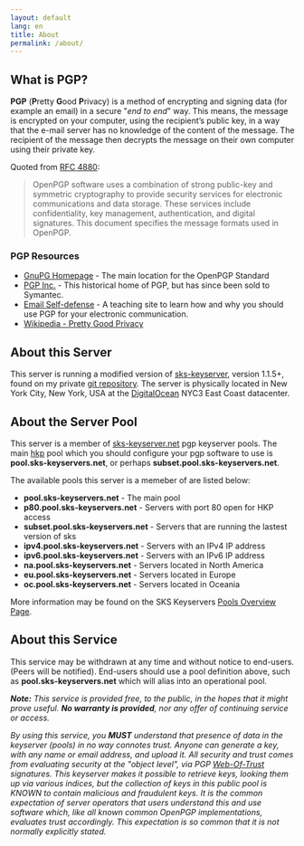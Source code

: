 ```yaml
---
layout: default
lang: en
title: About
permalink: /about/
---
```


## What is PGP?

**PGP** (<b>P</b>retty **G**ood **P**rivacy) is a method of encrypting and signing data (for example an email) in a secure "_end to end_" way.  This means, the message is encrypted on your computer, using the recipient&rsquo;s public key, in a way that the e-mail server has no knowledge of the content of the message.  The recipient of the message then decrypts the message on their own computer using their private key.

Quoted from [RFC 4880](http://tools.ietf.org/html/rfc4880):

> OpenPGP software uses a combination of strong public-key and
> symmetric cryptography to provide security services for electronic
> communications and data storage.  These services include
> confidentiality, key management, authentication, and digital
> signatures.  This document specifies the message formats used in
> OpenPGP.

### PGP Resources

* [GnuPG Homepage](https://gnupg.org/) - The main location for the OpenPGP Standard
* [PGP Inc.](http://www.pgp.com/) - This historical home of PGP, but has since been sold to Symantec.
* [Email Self-defense](https://emailselfdefense.fsf.org/en/) - A teaching site to learn how and why you should use PGP for your electronic communication.
* [Wikipedia - Pretty Good Privacy](http://en.wikipedia.org/wiki/Pretty_Good_Privacy)

## About this Server

This server is running a modified version of [sks-keyserver](https://bitbucket.org/skskeyserver/sks-keyserver/), version 1.1.5+, found on my private [git repository](http://code.mattrude.com/openpgp/sks-keyserver). The server is physically located in New York City, New York, USA at the [DigitalOcean](https://www.digitalocean.com/?refcode=4b3eee7ba20c) NYC3 East Coast datacenter.

## About the Server Pool

This server is a member of [sks-keyserver.net](https://sks-keyservers.net/status/) pgp keyserver pools. The main [hkp](http://tools.ietf.org/html/draft-shaw-openpgp-hkp-00) pool which you should configure your pgp software to use is **pool.sks-keyservers.net**, or perhaps **subset.pool.sks-keyservers.net**.

The available pools this server is a memeber of are listed below:

* **pool.sks-keyservers.net** - The main pool
* **p80.pool.sks-keyservers.net** - Servers with port 80 open for HKP access
* **subset.pool.sks-keyservers.net** - Servers that are running the lastest version of sks
* **ipv4.pool.sks-keyservers.net** - Servers with an IPv4 IP address
* **ipv6.pool.sks-keyservers.net** - Servers with an IPv6 IP address
* **na.pool.sks-keyservers.net** - Servers located in North America
* **eu.pool.sks-keyservers.net** - Servers located in Europe
* **oc.pool.sks-keyservers.net** - Servers located in Oceania

More information may be found on the SKS Keyservers [Pools Overview Page](https://sks-keyservers.net/overview-of-pools.php).

## About this Service

This service may be withdrawn at any time and without notice to end-users. (Peers will be notified). End-users should use a pool definition above, such as **pool.sks-keyservers.net** which will alias into an operational pool.

_**Note:** This service is provided free, to the public, in the hopes that it might prove useful. **No warranty is provided**, nor any offer of continuing service or access._

_By using this service, you **MUST** understand that presence of data in the keyserver (pools) in no way connotes trust. Anyone can generate a key, with any name or email address, and upload it. All security and trust comes from evaluating security at the "object level", via PGP [Web-Of-Trust](http://en.wikipedia.org/wiki/Web_of_trust) signatures. This keyserver makes it possible to retrieve keys, looking them up via various indices, but the collection of keys in this public pool is KNOWN to contain malicious and fraudulent keys. It is the common expectation of server operators that users understand this and use software which, like all known common OpenPGP implementations, evaluates trust accordingly. This expectation is so common that it is not normally explicitly stated._
